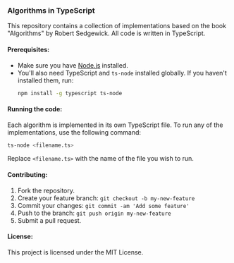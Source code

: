 ### Algorithms in TypeScript

This repository contains a collection of implementations based on the book "Algorithms" by Robert Sedgewick. All code is written in TypeScript.

#### Prerequisites:

- Make sure you have [Node.js](https://nodejs.org/) installed.
- You'll also need TypeScript and `ts-node` installed globally. If you haven't installed them, run:
  ```bash
  npm install -g typescript ts-node
  ```

#### Running the code:

Each algorithm is implemented in its own TypeScript file. To run any of the implementations, use the following command:

```bash
ts-node <filename.ts>
```

Replace `<filename.ts>` with the name of the file you wish to run.

#### Contributing:

1. Fork the repository.
2. Create your feature branch: `git checkout -b my-new-feature`
3. Commit your changes: `git commit -am 'Add some feature'`
4. Push to the branch: `git push origin my-new-feature`
5. Submit a pull request.

#### License:

This project is licensed under the MIT License.
